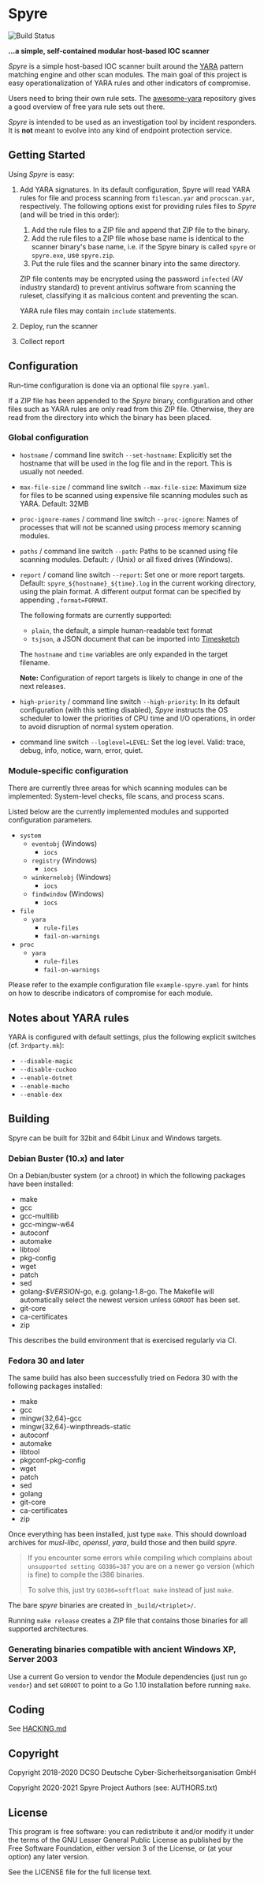 # Spyre

![Build Status](https://github.com/spyre-project/spyre/actions/workflows/go.yml/badge.svg)

**...a simple, self-contained modular host-based IOC scanner**

_Spyre_ is a simple host-based IOC scanner built around the
[YARA](https://github.com/VirusTotal/yara) pattern matching engine and
other scan modules. The main goal of this project is easy
operationalization of YARA rules and other indicators of compromise.

Users need to bring their own rule sets. The
[awesome-yara](https://github.com/InQuest/awesome-yara) repository gives
a good overview of free yara rule sets out there.

_Spyre_ is intended to be used as an investigation tool by incident
responders. It is **not** meant to evolve into any kind of endpoint
protection service.

## Getting Started

Using _Spyre_ is easy:

1. Add YARA signatures. In its default configuration, Spyre will read
   YARA rules for file and process scanning from `filescan.yar` and
   `procscan.yar`, respectively. The following options exist for
   providing rules files to _Spyre_ (and will be tried in this order):
    1. Add the rule files to a ZIP file and append that ZIP file to
	   the binary.
    2. Add the rule files to a ZIP file whose base name is identical
       to the scanner binary's base name, i.e. if the Spyre binary is
       called `spyre` or `spyre.exe`, use `spyre.zip`.
    3. Put the rule files and the scanner binary into the same
       directory.

   ZIP file contents may be encrypted using the password `infected`
   (AV industry standard) to prevent antivirus software from scanning
   the ruleset, classifying it as malicious content and preventing the
   scan.

   YARA rule files may contain `include` statements.
2. Deploy, run the scanner
3. Collect report

## Configuration

Run-time configuration is done via an optional file `spyre.yaml`.

If a ZIP file has been appended to the _Spyre_ binary, configuration
and other files such as YARA rules are only read from this ZIP file.
Otherwise, they are read from the directory into which the binary has
been placed.

### Global configuration

- `hostname` / command line switch `--set-hostname`: Explicitly set
  the hostname that will be used in the log file and in the report.
  This is usually not needed.
- `max-file-size` / command line switch `--max-file-size`: Maximum
  size for files to be scanned using expensive file scanning modules
  such as YARA. Default: 32MB
- `proc-ignore-names` / command line switch `--proc-ignore`: Names of
  processes that will not be scanned using process memory scanning
  modules.
- `paths` / command line switch `--path`: Paths to be scanned using
  file scanning modules. Default: `/` (Unix) or all fixed drives
  (Windows).
- `report` / comand line switch `--report`: Set one or more report
  targets. Default: `spyre_${hostname}_${time}.log` in the current
  working directory, using the plain format. A different output format
  can be specified by appending `,format=FORMAT`.

  The following formats are currently supported:
  - `plain`, the default, a simple human-readable text format
  - `tsjson`, a JSON document that can be imported into
    [Timesketch](https://github.com/google/timesketch)

  The `hostname` and `time` variables are only expanded in the target
  filename.

  **Note:** Configuration of report targets is likely to change in one
  of the next releases.
- `high-priority` / command line switch `--high-priority`: In its
  default configuration (with this setting disabled), _Spyre_
  instructs the OS scheduler to lower the priorities of CPU time and
  I/O operations, in order to avoid disruption of normal system
  operation.
- command line switch `--loglevel=LEVEL`: Set the log level. Valid:
  trace, debug, info, notice, warn, error, quiet.

### Module-specific configuration

There are currently three areas for which scanning modules can be
implemented: System-level checks, file scans, and process scans.

Listed below are the currently implemented modules and supported
configuration parameters.

- `system`
  - `eventobj` (Windows)
	- `iocs`
  - `registry` (Windows)
	- `iocs`
  - `winkernelobj` (Windows)
    - `iocs`
  - `findwindow` (Windows)
    - `iocs`
- `file`
  - `yara`
	- `rule-files`
	- `fail-on-warnings`
- `proc`
  - `yara`
	- `rule-files`
	- `fail-on-warnings`

Please refer to the example configuration file `example-spyre.yaml`
for hints on how to describe indicators of compromise for each module.

## Notes about YARA rules

YARA is configured with default settings, plus the following explicit
switches (cf. `3rdparty.mk`):

- `--disable-magic`
- `--disable-cuckoo`
- `--enable-dotnet`
- `--enable-macho`
- `--enable-dex`

## Building

Spyre can be built for 32bit and 64bit Linux and Windows targets.

### Debian Buster (10.x) and later

On a Debian/buster system (or a chroot) in which the following packages
have been installed:

- make
- gcc
- gcc-multilib
- gcc-mingw-w64
- autoconf
- automake
- libtool
- pkg-config
- wget
- patch
- sed
- golang-_$VERSION_-go, e.g. golang-1.8-go. The Makefile will
  automatically select the newest version unless `GOROOT` has been
  set.
- git-core
- ca-certificates
- zip

This describes the build environment that is exercised regularly via
CI.

### Fedora 30 and later

The same build has also been successfully tried on Fedora 30 with the
following packages installed:

- make
- gcc
- mingw{32,64}-gcc
- mingw{32,64}-winpthreads-static
- autoconf
- automake
- libtool
- pkgconf-pkg-config
- wget
- patch
- sed
- golang
- git-core
- ca-certificates
- zip

Once everything has been installed, just type `make`. This should
download archives for _musl-libc_, _openssl_, _yara_, build those and
then build _spyre_.

> If you encounter some errors while compiling which complains about
> `unsupported setting GO386=387` you are on a newer go version (which is fine) to compile the i386 binaries.
>
> To solve this, just try `GO386=softfloat make` instead of just `make`.

The bare _spyre_ binaries are created in `_build/<triplet>/`.

Running `make release` creates a ZIP file that contains those binaries
for all supported architectures.

### Generating binaries compatible with ancient Windows XP, Server 2003

Use a current Go version to vendor the Module dependencies (just run
`go vendor`) and set `GOROOT` to point to a Go 1.10 installation
before running `make`.

## Coding

See [HACKING.md](HACKING.md)

## Copyright

Copyright 2018-2020 DCSO Deutsche Cyber-Sicherheitsorganisation GmbH

Copyright 2020-2021 Spyre Project Authors (see: AUTHORS.txt)

## License

This program is free software: you can redistribute it and/or modify
it under the terms of the GNU Lesser General Public License as
published by the Free Software Foundation, either version 3 of the
License, or (at your option) any later version.

See the LICENSE file for the full license text.
